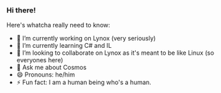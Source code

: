 ### Hi there!
Here's whatcha really need to know:
- 🔭 I’m currently working on Lynox (very seriously)
- 🌱 I’m currently learning C# and IL
- 👯 I’m looking to collaborate on Lynox as it's meant to be like Linux (so everyones here)
- 💬 Ask me about Cosmos
- 😄 Pronouns: he/him
- ⚡ Fun fact: I am a human being who's a human.
